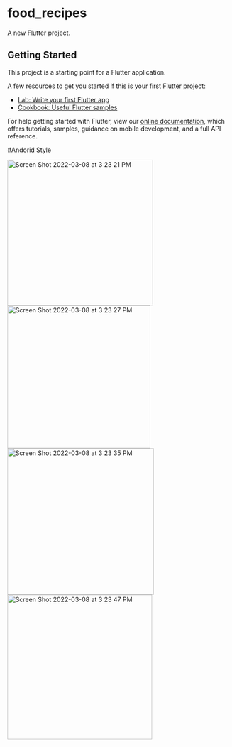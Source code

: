 # food_recipes

A new Flutter project.

## Getting Started

This project is a starting point for a Flutter application.

A few resources to get you started if this is your first Flutter project:

- [Lab: Write your first Flutter app](https://flutter.dev/docs/get-started/codelab)
- [Cookbook: Useful Flutter samples](https://flutter.dev/docs/cookbook)

For help getting started with Flutter, view our
[online documentation](https://flutter.dev/docs), which offers tutorials,
samples, guidance on mobile development, and a full API reference.

#Andorid Style 


<img width="328" alt="Screen Shot 2022-03-08 at 3 23 21 PM" src="https://user-images.githubusercontent.com/19757691/157319104-b10007b4-b408-4f2c-b1eb-d8b21bfc839f.png">
<img width="322" alt="Screen Shot 2022-03-08 at 3 23 27 PM" src="https://user-images.githubusercontent.com/19757691/157319114-f5c0295f-7efc-4841-be5a-d51d378e9a49.png">
<img width="330" alt="Screen Shot 2022-03-08 at 3 23 35 PM" src="https://user-images.githubusercontent.com/19757691/157319120-f2fbe671-e6ff-4767-9bc4-3394545744df.png">
<img width="326" alt="Screen Shot 2022-03-08 at 3 23 47 PM" src="https://user-images.githubusercontent.com/19757691/157319124-03b8fc4a-4ea9-4c8c-9eee-b8e45cf4ff34.png">
